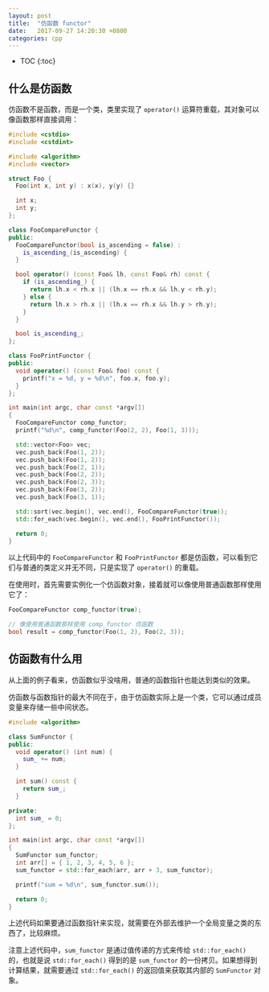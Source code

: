 ```yaml
---
layout: post
title:  "仿函数 functor"
date:   2017-09-27 14:20:30 +0800
categories: cpp
---
```


* TOC
{:toc}


## 什么是仿函数

仿函数不是函数，而是一个类，类里实现了 `operator()` 运算符重载，其对象可以像函数那样直接调用：

```cpp
#include <cstdio>
#include <cstdint>

#include <algorithm>
#include <vector>

struct Foo {
  Foo(int x, int y) : x(x), y(y) {}

  int x;
  int y;
};

class FooCompareFunctor {
public:
  FooCompareFunctor(bool is_ascending = false) :
    is_ascending_(is_ascending) {
  }

  bool operator() (const Foo& lh, const Foo& rh) const {
    if (is_ascending_) {
      return lh.x < rh.x || (lh.x == rh.x && lh.y < rh.y);
    } else {
      return lh.x > rh.x || (lh.x == rh.x && lh.y > rh.y);
    }
  }

  bool is_ascending_;
};

class FooPrintFunctor {
public:
  void operator() (const Foo& foo) const {
    printf("x = %d, y = %d\n", foo.x, foo.y);
  }
};

int main(int argc, char const *argv[])
{
  FooCompareFunctor comp_functor;
  printf("%d\n", comp_functor(Foo(2, 2), Foo(1, 3)));

  std::vector<Foo> vec;
  vec.push_back(Foo(1, 2));
  vec.push_back(Foo(1, 2));
  vec.push_back(Foo(2, 1));
  vec.push_back(Foo(2, 2));
  vec.push_back(Foo(2, 3));
  vec.push_back(Foo(3, 2));
  vec.push_back(Foo(3, 1));

  std::sort(vec.begin(), vec.end(), FooCompareFunctor(true));
  std::for_each(vec.begin(), vec.end(), FooPrintFunctor());

  return 0;
}
```

以上代码中的 `FooCompareFunctor` 和 `FooPrintFunctor` 都是仿函数，可以看到它们与普通的类定义并无不同，只是实现了 `operator()` 的重载。

在使用时，首先需要实例化一个仿函数对象，接着就可以像使用普通函数那样使用它了：

```cpp
FooCompareFunctor comp_functor(true);

// 像使用普通函数那样使用 comp_functor 仿函数
bool result = comp_functor(Foo(1, 2), Foo(2, 3));
```


## 仿函数有什么用

从上面的例子看来，仿函数似乎没啥用，普通的函数指针也能达到类似的效果。

仿函数与函数指针的最大不同在于，由于仿函数实际上是一个类，它可以通过成员变量来存储一些中间状态。

```cpp
#include <algorithm>

class SumFunctor {
public:
  void operator() (int num) {
    sum_ += num;
  }

  int sum() const {
    return sum_;
  }

private:
  int sum_ = 0;
};

int main(int argc, char const *argv[])
{
  SumFunctor sum_functor;
  int arr[] = { 1, 2, 3, 4, 5, 6 };
  sum_functor = std::for_each(arr, arr + 3, sum_functor);

  printf("sum = %d\n", sum_functor.sum());

  return 0;
}
```

上述代码如果要通过函数指针来实现，就需要在外部去维护一个全局变量之类的东西了，比较麻烦。

注意上述代码中，`sum_functor` 是通过值传递的方式来传给 `std::for_each()` 的，也就是说 `std::for_each()` 得到的是 `sum_functor` 的一份拷贝。如果想得到计算结果，就需要通过 `std::for_each()` 的返回值来获取其内部的 `SumFunctor` 对象。